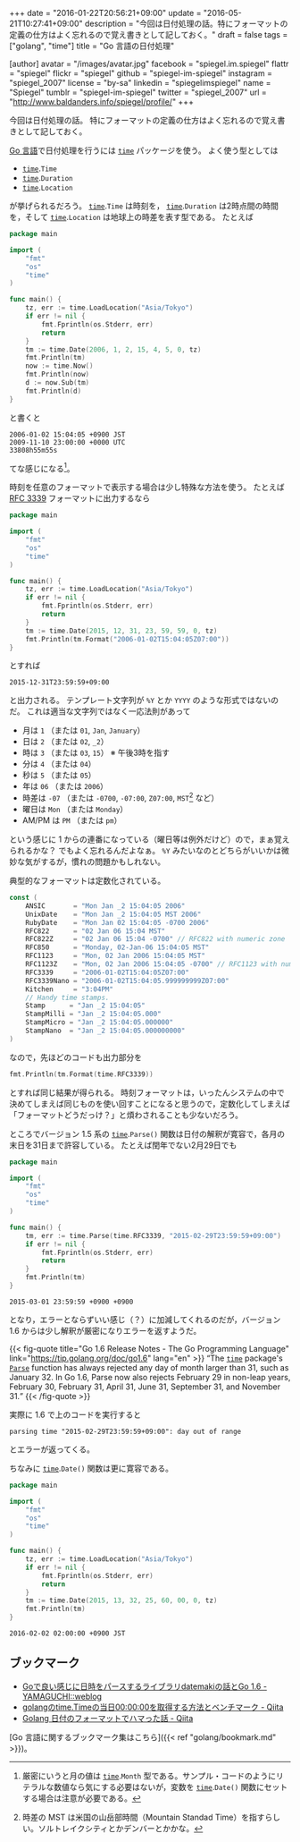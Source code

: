 +++
date = "2016-01-22T20:56:21+09:00"
update = "2016-05-21T10:27:41+09:00"
description = "今回は日付処理の話。特にフォーマットの定義の仕方はよく忘れるので覚え書きとして記しておく。"
draft = false
tags = ["golang", "time"]
title = "Go 言語の日付処理"

[author]
  avatar = "/images/avatar.jpg"
  facebook = "spiegel.im.spiegel"
  flattr = "spiegel"
  flickr = "spiegel"
  github = "spiegel-im-spiegel"
  instagram = "spiegel_2007"
  license = "by-sa"
  linkedin = "spiegelimspiegel"
  name = "Spiegel"
  tumblr = "spiegel-im-spiegel"
  twitter = "spiegel_2007"
  url = "http://www.baldanders.info/spiegel/profile/"
+++

今回は日付処理の話。
特にフォーマットの定義の仕方はよく忘れるので覚え書きとして記しておく。

[Go 言語]で日付処理を行うには [`time`] パッケージを使う。
よく使う型としては

- [`time`].`Time`
- [`time`].`Duration`
- [`time`].`Location`

が挙げられるだろう。
[`time`].`Time` は時刻を， [`time`].`Duration` は2時点間の時間を，そして [`time`].`Location` は地球上の時差を表す型である。
たとえば

```go
package main

import (
    "fmt"
    "os"
    "time"
)

func main() {
    tz, err := time.LoadLocation("Asia/Tokyo")
    if err != nil {
        fmt.Fprintln(os.Stderr, err)
        return
    }
    tm := time.Date(2006, 1, 2, 15, 4, 5, 0, tz)
    fmt.Println(tm)
    now := time.Now()
    fmt.Println(now)
    d := now.Sub(tm)
    fmt.Println(d)
}
```

と書くと

```
2006-01-02 15:04:05 +0900 JST
2009-11-10 23:00:00 +0000 UTC
33808h55m55s
```

てな感じになる[^m]。

[^m]: 厳密にいうと月の値は [`time`].`Month` 型である。サンプル・コードのようにリテラルな数値なら気にする必要はないが，変数を [`time`].`Date()` 関数にセットする場合は注意が必要である。

時刻を任意のフォーマットで表示する場合は少し特殊な方法を使う。
たとえば [RFC 3339](https://tools.ietf.org/html/rfc3339) フォーマットに出力するなら

```go
package main

import (
    "fmt"
    "os"
    "time"
)

func main() {
    tz, err := time.LoadLocation("Asia/Tokyo")
    if err != nil {
        fmt.Fprintln(os.Stderr, err)
        return
    }
    tm := time.Date(2015, 12, 31, 23, 59, 59, 0, tz)
    fmt.Println(tm.Format("2006-01-02T15:04:05Z07:00"))
}
```

とすれば

```
2015-12-31T23:59:59+09:00
```

と出力される。
テンプレート文字列が `%Y` とか `YYYY` のような形式ではないのだ。
これは適当な文字列ではなく一応法則があって

- 月は `1` （または `01`, `Jan`, `January`）
- 日は `2` （または `02`, `_2`）
- 時は `3` （または `03`, `15`） ※ 午後3時を指す
- 分は `4` （または `04`）
- 秒は `5` （または `05`）
- 年は `06` （または `2006`）
- 時差は `-07` （または `-0700`, `-07:00`, `Z07:00`, `MST`[^tz] など）
- 曜日は `Mon` （または `Monday`）
- AM/PM は `PM` （または `pm`）

という感じに 1 からの連番になっている（曜日等は例外だけど）ので，まぁ覚えられるかな？ でもよく忘れるんだよなぁ。
`%Y` みたいなのとどちらがいいかは微妙な気がするが，慣れの問題かもしれない。

[^tz]: 時差の MST は米国の山岳部時間（Mountain Standad Time）を指すらしい。ソルトレイクシティとかデンバーとかかな。

典型的なフォーマットは定数化されている。

```go
const (
    ANSIC       = "Mon Jan _2 15:04:05 2006"
    UnixDate    = "Mon Jan _2 15:04:05 MST 2006"
    RubyDate    = "Mon Jan 02 15:04:05 -0700 2006"
    RFC822      = "02 Jan 06 15:04 MST"
    RFC822Z     = "02 Jan 06 15:04 -0700" // RFC822 with numeric zone
    RFC850      = "Monday, 02-Jan-06 15:04:05 MST"
    RFC1123     = "Mon, 02 Jan 2006 15:04:05 MST"
    RFC1123Z    = "Mon, 02 Jan 2006 15:04:05 -0700" // RFC1123 with numeric zone
    RFC3339     = "2006-01-02T15:04:05Z07:00"
    RFC3339Nano = "2006-01-02T15:04:05.999999999Z07:00"
    Kitchen     = "3:04PM"
    // Handy time stamps.
    Stamp      = "Jan _2 15:04:05"
    StampMilli = "Jan _2 15:04:05.000"
    StampMicro = "Jan _2 15:04:05.000000"
    StampNano  = "Jan _2 15:04:05.000000000"
)
```

なので，先ほどのコードも出力部分を

```go
fmt.Println(tm.Format(time.RFC3339))
```

とすれば同じ結果が得られる。
時刻フォーマットは，いったんシステムの中で決めてしまえば同じものを使い回すことになると思うので，定数化してしまえば「フォーマットどうだっけ？」と煩わされることも少ないだろう。

ところでバージョン 1.5 系の [`time`].`Parse()` 関数は日付の解釈が寛容で，各月の末日を31日まで許容している。
たとえば閏年でない2月29日でも

```go
package main

import (
    "fmt"
    "os"
    "time"
)

func main() {
    tm, err := time.Parse(time.RFC3339, "2015-02-29T23:59:59+09:00")
    if err != nil {
        fmt.Fprintln(os.Stderr, err)
        return
    }
    fmt.Println(tm)
}
```

```
2015-03-01 23:59:59 +0900 +0900
```

となり，エラーとならずいい感じ（？）に加減してくれるのだが，バージョン 1.6 からは少し解釈が厳密になりエラーを返すようだ。

{{< fig-quote title="Go 1.6 Release Notes - The Go Programming Language" link="https://tip.golang.org/doc/go1.6" lang="en" >}}
<q>The <a href="https://tip.golang.org/pkg/time/"><code>time</code></a> package's <a href="https://tip.golang.org/pkg/time/#Parse"><code>Parse</code></a> function has always rejected any day of month larger than 31, such as January 32. In Go 1.6, Parse now also rejects February 29 in non-leap years, February 30, February 31, April 31, June 31, September 31, and November 31.</q>
{{< /fig-quote >}}

実際に 1.6 で上のコードを実行すると

```
parsing time "2015-02-29T23:59:59+09:00": day out of range
```

とエラーが返ってくる。

ちなみに [`time`].`Date()` 関数は更に寛容である。

```go
package main

import (
    "fmt"
    "os"
    "time"
)

func main() {
    tz, err := time.LoadLocation("Asia/Tokyo")
    if err != nil {
        fmt.Fprintln(os.Stderr, err)
        return
    }
    tm := time.Date(2015, 13, 32, 25, 60, 00, 0, tz)
    fmt.Println(tm)
}
```

```
2016-02-02 02:00:00 +0900 JST
```

## ブックマーク

- [Goで良い感じに日時をパースするライブラリdatemakiの話とGo 1.6 - YAMAGUCHI::weblog](http://ymotongpoo.hatenablog.com/entry/2015/12/22/000011)
- [golangのtime.Timeの当日00:00:00を取得する方法とベンチマーク - Qiita](http://qiita.com/ushio_s/items/3e270933641710bbd88e)
- [Golang 日付のフォーマットでハマった話 - Qiita](http://qiita.com/masa23/items/e781124a7e0305bc40c4)

[Go 言語に関するブックマーク集はこちら]({{< ref "golang/bookmark.md" >}})。

[Go 言語]: https://golang.org/ "The Go Programming Language"
[`time`]: http://golang.org/pkg/time/
